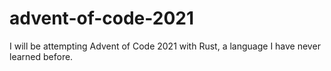 # advent-of-code-2021

I will be attempting Advent of Code 2021 with Rust, a language I have never learned before.
